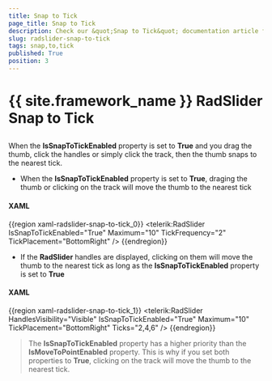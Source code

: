 ```yaml
---
title: Snap to Tick
page_title: Snap to Tick
description: Check our &quot;Snap to Tick&quot; documentation article for the RadSlider {{ site.framework_name }} control.
slug: radslider-snap-to-tick
tags: snap,to,tick
published: True
position: 3
---
```


# {{ site.framework_name }} RadSlider Snap to Tick



## 

When the __IsSnapToTickEnabled__ property is set to __True__ and you drag the thumb, click the handles or simply click the track, then the thumb snaps to the nearest tick.

* When the __IsSnapToTickEnabled__ property is set to __True__, draging the thumb or clicking on the track will move the thumb to the nearest tick 
        

#### __XAML__

{{region xaml-radslider-snap-to-tick_0}}
	<telerik:RadSlider IsSnapToTickEnabled="True" 
	                   Maximum="10"
	                   TickFrequency="2"
	                   TickPlacement="BottomRight" />
{{endregion}}



* If the __RadSlider__ handles are displayed, clicking on them will move the thumb to the nearest tick as long as the __IsSnapToTickEnabled__ property is set to __True__

#### __XAML__

{{region xaml-radslider-snap-to-tick_1}}
	<telerik:RadSlider HandlesVisibility="Visible" 
	                   IsSnapToTickEnabled="True"
	                   Maximum="10"
	                   TickPlacement="BottomRight"
	                   Ticks="2,4,6" />
{{endregion}}



>The __IsSnapToTickEnabled__ property has a higher priority than the __IsMoveToPointEnabled__ property. This is why if you set both properties to __True__, clicking on the track will move the thumb to the nearest tick.
